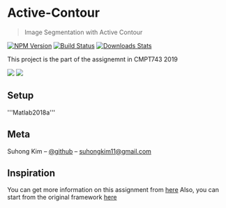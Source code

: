 # Active-Contour
> Image Segmentation with Active Contour

[![NPM Version][npm-image]][npm-url]
[![Build Status][travis-image]][travis-url]
[![Downloads Stats][npm-downloads]][npm-url]

This project is the part of the assignemnt in CMPT743 2019 

![](./screenshot/active-contour1.png)
![](./screenshot/active-contour2.png)

## Setup
'''Matlab2018a'''

<!-- 
## Usage example

A few motivating and useful examples of how your product can be used. Spice this up with code blocks and potentially more screenshots.

_For more examples and usage, please refer to the [Wiki][wiki]._
-->
## Meta

Suhong Kim – [@github](https://github.com/suhongkim) – suhongkim11@gmail.com
<!--Distributed under the XYZ license. See ``LICENSE`` for more information.-->

## Inspiration
You can get more information on this assignment from 
[here](https://drive.google.com/file/d/1SY63Uc6hYExsBkC9B9WZe1y9gmMdLriq/view)
Also, you can start from the original framework
[here](https://drive.google.com/file/d/1AL099sxWFXCxSBy0vz5crG1Cjpxv0aGr/view)

<!-- 
## Contributing

1. Fork it (<https://github.com/yourname/yourproject/fork>)
2. Create your feature branch (`git checkout -b feature/fooBar`)
3. Commit your changes (`git commit -am 'Add some fooBar'`)
4. Push to the branch (`git push origin feature/fooBar`)
5. Create a new Pull Request
-->
<!-- Markdown link & img dfn's -->
[npm-image]: https://img.shields.io/npm/v/datadog-metrics.svg?style=flat-square
[npm-url]: https://npmjs.org/package/datadog-metrics
[npm-downloads]: https://img.shields.io/npm/dm/datadog-metrics.svg?style=flat-square
[travis-image]: https://img.shields.io/travis/dbader/node-datadog-metrics/master.svg?style=flat-square
[travis-url]: https://travis-ci.org/dbader/node-datadog-metrics
[wiki]: https://github.com/yourname/yourproject/wiki
